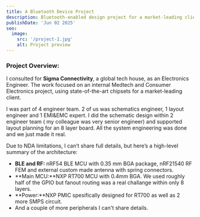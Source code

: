```yaml
---
title: A Bluetooth Device Project
description: Bluetooth-enabled design project for a market-leading client
publishDate: 'Jun 02 2025'
seo:
  image:
    src: '/project-1.jpg'
    alt: Project preview
---
```


### Project Overview:

I consulted for **Sigma Connectivity**, a global tech house, as an Electronics Engineer. The work focused on an internal Medtech and Consumer Electronics project, using state-of-the-art chipsets for a market-leading client.

I was part of 4 engineer team. 2 of us was schematics engineer, 1 layout engineer and 1 EMI&EMC expert. I did the schematic design within 2 engineer team ( my colleague was very senior engineer) and supported layout planning for an 8 layer board. All the system engineering was done and we just made it real.

Due to NDA limitations, I can’t share full details, but here’s a high-level summary of the architecture:

- **BLE and RF:** nRF54 BLE MCU with 0.35 mm BGA package, nRF21540 RF FEM and external custom made antenna with spring connectors.
- **Main MCU:**NXP RT700 MCU with 0.4mm BGA. We used roughly half of the GPIO but fanout routing was a real challange within only 8 layers.
- **Power:**NXP PMIC spesifically designed for RT700 as well as 2 more SMPS circuit.
- And a couple of more peripherals I can't share details.
